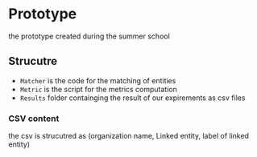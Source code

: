 # Prototype
the prototype created during the summer school

## Strucutre
* `Matcher` is the code for the matching of entities
* `Metric` is the script for the metrics computation
* `Results` folder containging the result of our expirements as csv files

### CSV content
the csv is strucutred as (organization name, Linked entity, label of linked entity)

